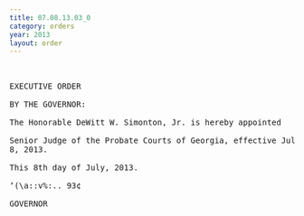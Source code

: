 ```yaml
---
title: 07.08.13.03_0
category: orders
year: 2013
layout: order
---
```


<pre> 

EXECUTIVE ORDER

BY THE GOVERNOR:

The Honorable DeWitt W. Simonton, Jr. is hereby appointed

Senior Judge of the Probate Courts of Georgia, effective July
8, 2013.

This 8th day of July, 2013.

‘(\a::v%:.. 93¢

GOVERNOR

</pre>
